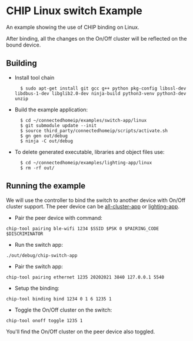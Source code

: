 # CHIP Linux switch Example

An example showing the use of CHIP binding on Linux.

After binding, all the changes on the On/Off cluster will be reflected on the
bound device.

## Building

-   Install tool chain

          $ sudo apt-get install git gcc g++ python pkg-config libssl-dev libdbus-1-dev libglib2.0-dev ninja-build python3-venv python3-dev unzip

-   Build the example application:

          $ cd ~/connectedhomeip/examples/switch-app/linux
          $ git submodule update --init
          $ source third_party/connectedhomeip/scripts/activate.sh
          $ gn gen out/debug
          $ ninja -C out/debug

-   To delete generated executable, libraries and object files use:

          $ cd ~/connectedhomeip/examples/lighting-app/linux
          $ rm -rf out/

## Running the example

We will use the controller to bind the switch to another device with On/Off
cluster support. The peer device can be [all-cluster-app](../../all-cluster-app)
or [lighting-app](../../lighting-app).

-   Pair the peer device with command:

```
chip-tool pairing ble-wifi 1234 $SSID $PSK 0 $PAIRING_CODE $DISCRIMINATOR
```

-   Run the switch app:

```
./out/debug/chip-switch-app
```

-   Pair the switch app:

```
chip-tool pairing ethernet 1235 20202021 3840 127.0.0.1 5540
```

-   Setup the binding:

```
chip-tool binding bind 1234 0 1 6 1235 1
```

-   Toggle the On/Off cluster on the switch:

```
chip-tool onoff toggle 1235 1
```

You'll find the On/Off cluster on the peer device also toggled.
